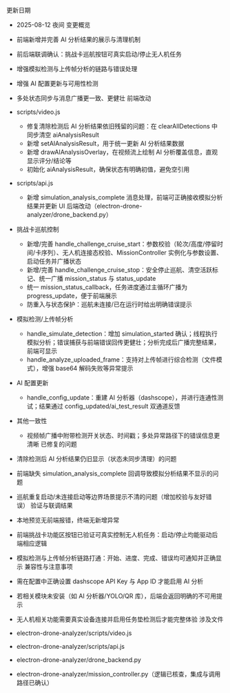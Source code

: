 更新日期

- 2025-08-12 夜间
变更概览

- 前端新增并完善 AI 分析结果的展示与清理机制
- 前后端联调确认：挑战卡巡航按钮可真实启动/停止无人机任务
- 增强模拟检测与上传帧分析的链路与错误处理
- 增强 AI 配置更新与可用性检测
- 多处状态同步与消息广播更一致、更健壮
前端改动

- scripts/video.js
  - 修复清除检测后 AI 分析结果依旧残留的问题：在 clearAllDetections 中同步清空 aiAnalysisResult
  - 新增 setAIAnalysisResult，用于统一更新 AI 分析结果数据
  - 新增 drawAIAnalysisOverlay，在视频流上绘制 AI 分析覆盖信息，直观显示评分/结论等
  - 初始化 aiAnalysisResult，确保状态有明确初值，避免空引用
- scripts/api.js
  - 新增 simulation_analysis_complete 消息处理，前端可正确接收模拟分析结果并更新 UI
后端改动（electron-drone-analyzer/drone_backend.py）

- 挑战卡巡航控制
  - 新增/完善 handle_challenge_cruise_start：参数校验（轮次/高度/停留时间/卡序列）、无人机连接态校验、MissionController 实例化与参数设置、启动任务并广播状态
  - 新增/完善 handle_challenge_cruise_stop：安全停止巡航、清空活跃标记、统一广播 mission_status 与 status_update
  - 统一 mission_status_callback，任务进度通过主循环广播为 progress_update，便于前端展示
  - 防重入与状态保护：巡航未连接/已在运行时给出明确错误提示
- 模拟检测/上传帧分析
  - handle_simulate_detection：增加 simulation_started 确认；线程执行模拟分析；错误捕获与前端错误回传更健壮；分析完成后广播完整结果，前端可显示
  - handle_analyze_uploaded_frame：支持对上传帧进行综合检测（文件模式），增强 base64 解码失败等异常提示
- AI 配置更新
  - handle_config_update：重建 AI 分析器（dashscope），并进行连通性测试；结果通过 config_updated/ai_test_result 双通道反馈
- 其他一致性
  - 视频帧广播中附带检测开关状态、时间戳；多处异常路径下的错误信息更清晰
已修复的问题

- 清除检测后 AI 分析结果仍旧显示（状态未同步清理）的问题
- 前端缺失 simulation_analysis_complete 回调导致模拟分析结果不显示的问题
- 巡航重复启动/未连接启动等边界场景提示不清的问题（增加校验与友好错误）
验证与联调结果

- 本地预览无前端报错，终端无新增异常
- 前端挑战卡功能区按钮已验证可真实控制无人机任务：启动/停止均能驱动后端相应逻辑
- 模拟检测与上传帧分析链路打通：开始、进度、完成、错误均可通知并正确显示
兼容性与注意事项

- 需在配置中正确设置 dashscope API Key 与 App ID 才能启用 AI 分析
- 若相关模块未安装（如 AI 分析器/YOLO/QR 库），后端会返回明确的不可用提示
- 无人机相关功能需要真实设备连接并启用任务垫检测后才能完整体验
涉及文件

- electron-drone-analyzer/scripts/video.js
- electron-drone-analyzer/scripts/api.js
- electron-drone-analyzer/drone_backend.py
- electron-drone-analyzer/mission_controller.py（逻辑已核查，集成与调用路径已确认）
